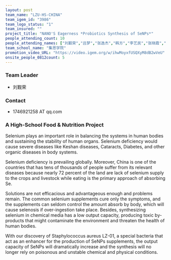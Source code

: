 ```yaml
---
layout: post
team_name: "LZU-HS-CHINA"
team_igem_id: "3986"
team_logo_status: "1"
team_insured: ""
project_title: "NANO'S Eagerness *Probiotics Synthesis of SeNPs*"
people_attending_count: 10
people_attending_names: ["刘觐荣","吕梦","张逸杰","韩方","李艺民","张晓霞","吴欢晴","高欢","郑毅旻","李凌"]
team_school_name: "集思学院"
promotion_video_URL: "https://video.igem.org/w/ihwMoyxfUSQXyM8dB2wVeU"
onsite_people_0812count: 5
---
```



### Team Leader
* 刘觐荣

### Contact
* 1746921258 AT qq.com

### A High-School Food &amp; Nutrition Project

Selenium plays an important role in balancing the systems in human bodies and sustaining the stability of human organs. Selenium deficiency would cause severe diseases like Keshan diseases, Cataracts, Diabetes, and other organic diseases in body systems.

Selenium deficiency is prevailing globally. Moreover, China is one of the countries that has tens of thousands of people suffer from its relevant diseases because nearly 72 percent of the land are lack of selenium supply to the crops and livestock while eating is the primary approach of absorbing Se.

Solutions are not efficacious and advantageous enough and problems remain. The common selenium supplements cure only the symptoms, and the supplements can seldom control the amount absorb by body, which will cause selenosis if over-ingestion take place. Besides, synthesizing selenium in chemical media has a low output capacity, producing toxic by-products that might contaminate the environment and threaten the health of human bodies.

With our discovery of Staphylococcus aureus LZ-01, a special bacteria that act as an enhancer for the production of SeNPs supplements, the output capacity of SeNPs will dramatically increase and the synthesis will no longer rely on poisonous and unstable chemical and physical conditions.
